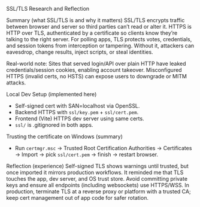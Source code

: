 SSL/TLS Research and Reflection

Summary (what SSL/TLS is and why it matters)
SSL/TLS encrypts traffic between browser and server so third parties can’t read or alter it. HTTPS is HTTP over TLS, authenticated by a certificate so clients know they’re talking to the right server. For polling apps, TLS protects votes, credentials, and session tokens from interception or tampering. Without it, attackers can eavesdrop, change results, inject scripts, or steal identities.

Real-world note: Sites that served login/API over plain HTTP have leaked credentials/session cookies, enabling account takeover. Misconfigured HTTPS (invalid certs, no HSTS) can expose users to downgrade or MITM attacks.

Local Dev Setup (implemented here)
- Self-signed cert with SAN=localhost via OpenSSL.
- Backend HTTPS with `ssl/key.pem` + `ssl/cert.pem`.
- Frontend (Vite) HTTPS dev server using same certs.
- `ssl/` is .gitignored in both apps.

Trusting the certificate on Windows (summary)
- Run `certmgr.msc` → Trusted Root Certification Authorities → Certificates → Import → pick `ssl/cert.pem` → finish → restart browser.

Reflection (experience)
Self-signed TLS shows warnings until trusted, but once imported it mirrors production workflows. It reminded me that TLS touches the app, dev server, and OS trust store. Avoid committing private keys and ensure all endpoints (including websockets) use HTTPS/WSS. In production, terminate TLS at a reverse proxy or platform with a trusted CA; keep cert management out of app code for safer rotation.

